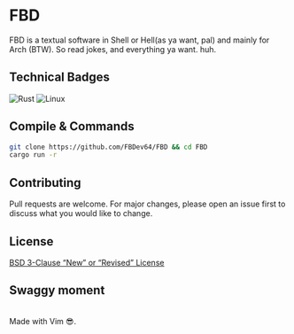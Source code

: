 # FBD

FBD is a textual software in Shell or Hell(as ya want, pal) and mainly for Arch (BTW). So read jokes, and everything ya want. huh. <br>

## Technical Badges
![Rust](https://img.shields.io/badge/rust-%23000000.svg?style=for-the-badge&logo=rust&logoColor=white)
![Linux](https://img.shields.io/badge/Linux-FCC624?style=for-the-badge&logo=linux&logoColor=black)
<br>

## Compile & Commands
```bash
git clone https://github.com/FBDev64/FBD && cd FBD
cargo run -r
```

## Contributing

Pull requests are welcome. For major changes, please open an issue first
to discuss what you would like to change.

## License

[BSD 3-Clause “New” or “Revised” License](https://choosealicense.com/licenses/bsd-3-clause/)

## Swaggy moment
<br> Made with Vim 😎.

